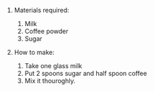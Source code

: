 1. Materials required:
     1. Milk
     2. Coffee powder
     3. Sugar

2. How to make:
     1. Take one glass milk
     2. Put 2 spoons sugar and half spoon coffee
     3. Mix it thouroghly.
